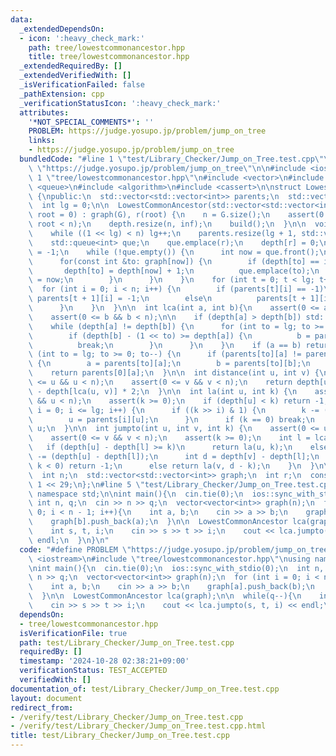 ```yaml
---
data:
  _extendedDependsOn:
  - icon: ':heavy_check_mark:'
    path: tree/lowestcommonancestor.hpp
    title: tree/lowestcommonancestor.hpp
  _extendedRequiredBy: []
  _extendedVerifiedWith: []
  _isVerificationFailed: false
  _pathExtension: cpp
  _verificationStatusIcon: ':heavy_check_mark:'
  attributes:
    '*NOT_SPECIAL_COMMENTS*': ''
    PROBLEM: https://judge.yosupo.jp/problem/jump_on_tree
    links:
    - https://judge.yosupo.jp/problem/jump_on_tree
  bundledCode: "#line 1 \"test/Library_Checker/Jump_on_Tree.test.cpp\"\n#define PROBLEM\
    \ \"https://judge.yosupo.jp/problem/jump_on_tree\"\n\n#include <iostream>\n#line\
    \ 1 \"tree/lowestcommonancestor.hpp\"\n#include <vector>\n#include <tuple>\n#include\
    \ <queue>\n#include <algorithm>\n#include <cassert>\n\nstruct LowestCommonAncestor\
    \ {\npublic:\n  std::vector<std::vector<int>> parents;\n  std::vector<int> depth;\n\
    \  int lg = 0;\n\n  LowestCommonAncestor(std::vector<std::vector<int>> G, int\
    \ root = 0) : graph(G), r(root) {\n    n = G.size();\n    assert(0 <= root &&\
    \ root < n);\n    depth.resize(n, inf);\n    build();\n  }\n\n  void build(){\n\
    \    while ((1 << lg) < n) lg++;\n    parents.resize(lg + 1, std::vector<int>(n));\n\
    \    std::queue<int> que;\n    que.emplace(r);\n    depth[r] = 0;\n    parents[0][r]\
    \ = -1;\n    while (!que.empty()) {\n      int now = que.front();\n      que.pop();\n\
    \      for(const int &to: graph[now]) {\n        if (depth[to] == inf) {\n   \
    \       depth[to] = depth[now] + 1;\n          que.emplace(to);\n          parents[0][to]\
    \ = now;\n        }\n      }\n    }\n    for (int t = 0; t < lg; t++) {\n    \
    \  for (int i = 0; i < n; i++) {\n        if (parents[t][i] == -1)\n         \
    \ parents[t + 1][i] = -1;\n        else\n          parents[t + 1][i] = parents[t][parents[t][i]];\n\
    \      }\n    }\n  }\n\n  int lca(int a, int b){\n    assert(0 <= a && a < n);\n\
    \    assert(0 <= b && b < n);\n\n    if (depth[a] > depth[b]) std::swap(a, b);\n\
    \    while (depth[a] != depth[b]) {\n      for (int to = lg; to >= 0; to--) {\n\
    \        if (depth[b] - (1 << to) >= depth[a]) {\n          b = parents[to][b];\n\
    \          break;\n        }\n      }\n    }\n    if (a == b) return a;\n    for\
    \ (int to = lg; to >= 0; to--) {\n      if (parents[to][a] != parents[to][b])\
    \ {\n        a = parents[to][a];\n        b = parents[to][b];\n      }\n    }\n\
    \    return parents[0][a];\n  }\n\n  int distance(int u, int v) {\n    assert(0\
    \ <= u && u < n);\n    assert(0 <= v && v < n);\n    return depth[u] + depth[v]\
    \ - depth[lca(u, v)] * 2;\n  }\n\n  int la(int u, int k) {\n    assert(0 <= u\
    \ && u < n);\n    assert(k >= 0);\n    if (depth[u] < k) return -1;\n    for (int\
    \ i = 0; i <= lg; i++) {\n      if ((k >> i) & 1) {\n        k -= (1 << i);\n\
    \        u = parents[i][u];\n      }\n      if (k == 0) break;\n    }\n    return\
    \ u;\n  }\n\n  int jumpto(int u, int v, int k) {\n    assert(0 <= u && u < n);\n\
    \    assert(0 <= v && v < n);\n    assert(k >= 0);\n    int l = lca(u, v);\n \
    \   if (depth[u] - depth[l] >= k)\n      return la(u, k);\n    else {\n      k\
    \ -= (depth[u] - depth[l]);\n      int d = depth[v] - depth[l];\n      if (d -\
    \ k < 0) return -1;\n      else return la(v, d - k);\n    }\n  }\n\nprivate:\n\
    \  int n;\n  std::vector<std::vector<int>> graph;\n  int r;\n  const int inf =\
    \ 1 << 29;\n};\n#line 5 \"test/Library_Checker/Jump_on_Tree.test.cpp\"\nusing\
    \ namespace std;\n\nint main(){\n  cin.tie(0);\n  ios::sync_with_stdio(0);\n \
    \ int n, q;\n  cin >> n >> q;\n  vector<vector<int>> graph(n);\n  for (int i =\
    \ 0; i < n - 1; i++){\n    int a, b;\n    cin >> a >> b;\n    graph[a].push_back(b);\n\
    \    graph[b].push_back(a);\n  }\n\n  LowestCommonAncestor lca(graph);\n\n  while(q--){\n\
    \    int s, t, i;\n    cin >> s >> t >> i;\n    cout << lca.jumpto(s, t, i) <<\
    \ endl;\n  }\n}\n"
  code: "#define PROBLEM \"https://judge.yosupo.jp/problem/jump_on_tree\"\n\n#include\
    \ <iostream>\n#include \"tree/lowestcommonancestor.hpp\"\nusing namespace std;\n\
    \nint main(){\n  cin.tie(0);\n  ios::sync_with_stdio(0);\n  int n, q;\n  cin >>\
    \ n >> q;\n  vector<vector<int>> graph(n);\n  for (int i = 0; i < n - 1; i++){\n\
    \    int a, b;\n    cin >> a >> b;\n    graph[a].push_back(b);\n    graph[b].push_back(a);\n\
    \  }\n\n  LowestCommonAncestor lca(graph);\n\n  while(q--){\n    int s, t, i;\n\
    \    cin >> s >> t >> i;\n    cout << lca.jumpto(s, t, i) << endl;\n  }\n}\n"
  dependsOn:
  - tree/lowestcommonancestor.hpp
  isVerificationFile: true
  path: test/Library_Checker/Jump_on_Tree.test.cpp
  requiredBy: []
  timestamp: '2024-10-28 02:38:21+09:00'
  verificationStatus: TEST_ACCEPTED
  verifiedWith: []
documentation_of: test/Library_Checker/Jump_on_Tree.test.cpp
layout: document
redirect_from:
- /verify/test/Library_Checker/Jump_on_Tree.test.cpp
- /verify/test/Library_Checker/Jump_on_Tree.test.cpp.html
title: test/Library_Checker/Jump_on_Tree.test.cpp
---
```

